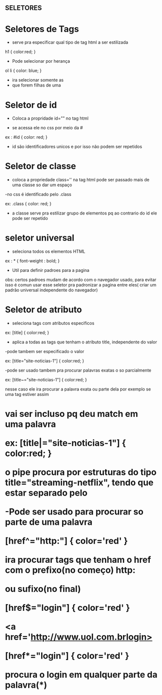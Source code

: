 ## SELETORES

# Seletores de Tags

- serve pra especificar qual tipo de tag html a ser estilizada

h1 {
    color:red;
}

- Pode selecionar por herança

ol li {
    color: blue;
}

- ira selecionar somente as <li> que forem filhas de uma <ol>

# Seletor de id

- Coloca a propridade id="" no tag html

- se acessa ele no css por meio da #

ex : #id {
    color: red;
}

- id são identificadores unicos e por isso não podem ser repetidos

# Seletor de classe

- coloca a propriedade class='' na tag html
  pode ser passado mais de uma classe so dar um espaço

-no css é identificado pelo .class

 ex: .class {
    color: red;
 }

- a classe serve pra estilizar grupo de elementos pq ao contrario do id ele pode ser repetido

# seletor universal

- seleciona todos os elementos HTML

ex : * {
    font-weight : bold;
}

- Util para definir padroes para a pagina

obs: certos padroes mudam de acordo com o navegador usado, para evitar isso é comun usar esse seletor pra padronizar a pagina entre eles( criar um padrão universal independente do navegador)

# Seletor de atributo

- seleciona tags com atributos especificos

ex: [title] {
    color:red;
}

- aplica a todas as tags que tenham o atributo title, independente do valor

-pode tambem ser especificado o valor

ex: [title="site-noticias-1"] {
    color:red;
}

-pode ser usado tambem pra procurar palavras exatas o so parcialmente

ex: [title~="site-noticias-1"] {
    color:red;
}

nesse caso ele ira procurar a palavra exata ou parte dela por exemplo se uma tag estiver assim <h1 title="site-noticia-1 globo"> vai ser incluso pq deu match
em uma palavra

ex: [title|="site-noticias-1"] {
    color:red;
}

o pipe procura por estruturas do tipo title="streaming-netflix", tendo que estar separado pelo 

-Pode ser usado para procurar so parte de uma palavra

[href^="http:"] {
    color='red'
}

ira procurar tags que tenham o href com o prefixo(no começo) http:

ou sufixo(no final)

[href$="login"] {
    color='red'
}

<a href='http://www.uol.com.brlogin>

[href*="login"] {
    color='red'
}

procura o login em qualquer parte da palavra(*)

